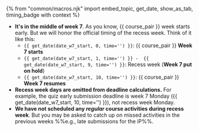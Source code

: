 {% from "common/macros.njk" import embed_topic, get_date, show_as_tab, timing_badge with context %}
<box type="info" header="****==Where is the recess week?==****">

* **It's in the middle of week 7**. As you know, {{ course_pair }} week starts early. But we will honor the official timing of the recess week. Think of it like this:
  * `{{ get_date(date_w7_start, 0, time='') }}`: {{ course_pair }} **Week 7 starts**
  * `{{ get_date(date_w7_start, 1, time='') }} -  {{ get_date(date_w7_start, 9, time='') }}`: Recess week (**Week 7 put on hold**)
  * `{{ get_date(date_w7_start, 10, time='') }}`: {{ course_pair }} **Week 7 resumes**
* **Recess week days are omitted from deadline calculations.** For example, the quiz early submission deadline is week 7 Monday ({{ get_date(date_w7_start, 10, time='') }}), not recess week Monday.
* **We have not scheduled any _regular_ course activities during recess week**. But you may be asked to catch up on missed activities in the previous weeks %%e.g., late submissions for the iP%%.
</box>

